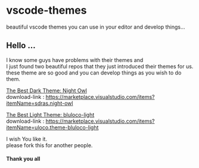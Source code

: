 # vscode-themes
beautiful vscode themes you can use in your editor and develop things...

## Hello ...
I know some guys have problems with their themes and <br />
I just found two beautiful repos that they just introduced their themes for us. <br />
these theme are so good and you can develop things as you wish to do them. <br />

[The Best Dark Theme: Night Owl]( https://github.com/sdras/night-owl-vscode-theme)<br />
download-link : https://marketplace.visualstudio.com/items?itemName=sdras.night-owl

[The Best Light Theme: bluloco-light](https://github.com/uloco/theme-bluloco-light)<br />
download-link : https://marketplace.visualstudio.com/items?itemName=uloco.theme-bluloco-light<br />

I wish You like it.<br />
please fork this for another people.<br />

#### Thank you all
